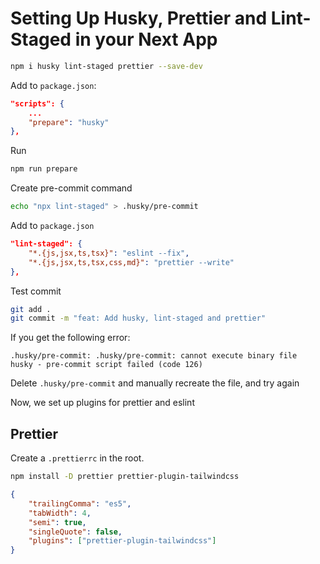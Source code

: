 # Setting Up Husky, Prettier and Lint-Staged in your Next App

```sh
npm i husky lint-staged prettier --save-dev
```

Add to `package.json`:

```json
"scripts": {
    ...
    "prepare": "husky"
},
```

Run

```sh
npm run prepare
```

Create pre-commit command

```sh
echo "npx lint-staged" > .husky/pre-commit
```

Add to `package.json`

```json
"lint-staged": {
    "*.{js,jsx,ts,tsx}": "eslint --fix",
    "*.{js,jsx,ts,tsx,css,md}": "prettier --write"
},
```

Test commit

```sh
git add .
git commit -m "feat: Add husky, lint-staged and prettier"
```

If you get the following error:

```
.husky/pre-commit: .husky/pre-commit: cannot execute binary file
husky - pre-commit script failed (code 126)
```

Delete `.husky/pre-commit` and manually recreate the file, and try again

Now, we set up plugins for prettier and eslint

## Prettier

Create a `.prettierrc` in the root.

```sh
npm install -D prettier prettier-plugin-tailwindcss
```

```json
{
    "trailingComma": "es5",
    "tabWidth": 4,
    "semi": true,
    "singleQuote": false,
    "plugins": ["prettier-plugin-tailwindcss"]
}
```
